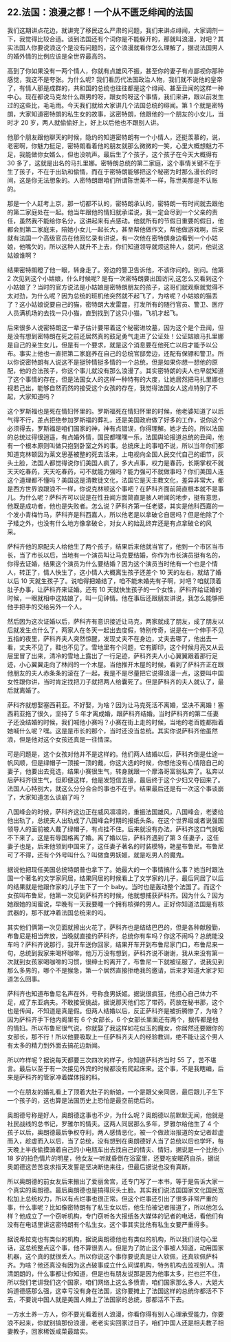 ## 22.法国：浪漫之都！一个从不匮乏绯闻的法国
我们这期讲点花边，就讲完了移民这么严肃的问题，我们来讲点绯闻，大家调剂一下，我觉得比较合适。谈到法国还有个词你是不能躲开的，那就叫浪漫，对吧？其实法国人你要说浪这个是没有问题的，这个浪漫就看你怎么理解了，据说法国男人的婚外情的比例应该是全世界最高的。 


高到了你如果没有一两个情人，你就有点雄风不振，甚至你的妻子有点鄙视你那种感觉，我这不是夸张。为什么呢? 我们看历代法国政治人物，我们就不说他的皇帝了，有情人那是成群的，共和国的总统也往往都是这个绯闻、甚至丑闻的这样一种中心。现在都说马克龙什么跟男的呀，跟女的呀这个事情，我们来讲，跟以前发生过的这些比，毛毛雨。今天我们就给大家讲几个法国总统的绯闻。第 1 个就是密特朗，大家知道密特朗的私生女的故事，这密特朗，他跟他的一个朋友的小女儿，当时才 20 岁，两人就偷偷好上，好上以后他也不跟别人讲。 


他那个朋友跟他聊天的时候，隐约的知道密特朗有一个小情人，还挺羡慕的，说，老密啊，你魅力挺足，密特朗看着他的朋友就那么微微的一笑，心里大概想魅力不足，我能做你女婿么，但也没吭声。最后生了个孩子，这个孩子在今天大概得有 30 多了，这就是出名的马扎里娜。密特朗总统的第二家庭，这个事情关键不在于生了孩子，不在于出轨和偷情，而在于密特朗能够把这个秘密为时那么漫长的时间，这是你无法想象的。人密特朗跟咱们所谓陈世美不一样，陈世美那是不认账的。 


那是一个人赶考上京，那一切都不认的，密特朗承认的，密特朗一有时间就去跟他的第二家庭处在一起。他当年跟他的情妇就承诺说，我一定会尽到一个父亲的责任，虽然我不能给你名分，这讲起来有点感动。他就所有的节假日重要的假日，他都会到第二家庭来，陪她小女儿一起长大，甚至帮他做作文，帮他做游戏啊，后来就有法国一个高级官员在他回忆录有讲说，有一次他在密特朗身边看到一个小姑娘，他嘴欠的，所以这种人就升不上去，你们知道领导就烦这种人，就问，他说这姑娘谁啊？ 


结果密特朗瞪了他一眼，转身走了。旁边的警卫告诉他，不该你问的。别问。他第 2 次见到这个小姑娘，什么时候呢? 是有一次密特朗要出国访问,这怎么又看到这个小姑娘了？当时的官方说法是小姑娘是密特朗朋友的孩子，这哥们就观察就觉得不太对劲，为什么呢？因为总统的班机他突然就不起飞了，为啥呢？小姑娘的猫丢了？这小姑娘说要自己的猫，密特朗大发雷霆，打发所有的随行官员、警卫、医疗人员满机场的去找一只小猫，直到找到了这只小猫，飞机才起飞。 


后来很多人说密特朗这一辈子估计要带着这个秘密进坟墓，因为这个是个丑闻，但是没有想到密特朗在死之前还居然真的鼓足勇气走进了公证处！公证姑娘马扎里娜是自己的亲生女儿，但是有一个要求，就是这个消息要在他死亡以后才能予以公布。事实上他也一直把第二家庭养在自己的总统官邸旁边，还配有保镖和警卫。所以你说密特朗有人说这不是挺钟情挺多情的一个总统，但是如果你想一想他的原配，他的合法孩子，你这个事儿就没有那么浪漫了。其实密特朗的夫人也早就知道了这个事情的存在，但是法国女人的这样一种特有的大度，让她居然把马扎里娜也视若己出，能够自然而然的接受这个女孩的存在，我觉得法国女人这点特别了不起，大家知道吗？ 


这个罗斯福也是死在情妇怀里的。罗斯福死在情妇怀里的时候，他老婆知道了以后气得不行，差点拒绝参加罗斯福的葬礼，还是美国政府做了好多的工作，说你这个必须得去，罗斯福是咱们国家的神，神有点错误，你得理解。她才去的。所以法国的总统过得很逍遥，有点婚外情，国民都嘿嘿一乐，法国舆论报道总统的丑闻，他有一个根本原则叫做只抱到卧室之外的事。总统床上的事咱不说，所以当年你们都知道克林顿因为莱文思基被整的死去活来，上电视向全国人民交代自己的细节，灰头土脸，法国人都觉得说你们美国人疯了，多大点事，权力是春药，长期掌权不就天天吃春药，天天吃春药，可不就能力强吗？能力强可不就做事吗？你们美国人连这个道理都不懂吗？美国这是清教徒文化，法国它是天主教文化，差异非常大，都是西方世界浪跟浪不一样，你说克林顿这个事吧？在萨科齐面前简直根本就不是事儿。为什么呢？萨科齐可以说是在性丑闻方面简直是骇人听闻的地步，挺有意思，他既是成功者，他也是失败者。怎么说？萨科齐第一任老婆，其实是他科西嘉的一个发小青梅竹马，萨科齐是科西嘉人，所以他老是以拿破仑自居吗？但是他除了个子矮之外，也没有什么地方像拿破仑，对女人的始乱终弃还是有点拿破仑的风采。 


萨科齐他的原配夫人给他生了两个孩子，结果后来他就当官了，他到一个市区当市长，当了市长以后，当地有一个演员叫让马克要结婚，你作为市长演员挺有名的，你得去证婚，结果这个演员为什么要结婚？因为这个演员当时他有一个也是个情人，转正了，情人快生了，这小情人大概离生孩子还差个 10 天的左右，就结了婚以后 10 天就生孩子了。说咱得把婚结了，咱不能未婚先有子啊，对吧？咱就顶着肚子办事，让萨科齐来证婚。还有 10 天就快生孩子的一个女性，萨科齐给证婚的时候，一眼就相中这姑娘了，叫一见钟情。他在事后还跟朋友讲说，我怎么能够把他手把手的交给另外一个人。 


然后因为这次证婚以后，萨科齐有意识接近让马克，两家就成了朋友，成了朋友以后就发生点什么了，两家人在冬天一起出去度假，特别传奇，说是在一个伸手不见五指的夜里，萨科齐夫人突然惊醒，发现丈夫不在身边，丈夫去哪了，他出去一看，丈夫不见了，鞋也不见了。雪地里有个问题，它有脚印，这个时候月亮又从云层里冒了出来，清冷的雪地上露出了一行足迹，萨科齐夫人小心翼翼跟着那行足迹，小心翼翼走向了林间的一个木屋。当他推开木屋的时候，看到了萨科齐正在跟他朋友的夫人赤条条的滚在了一起，我是不是尽量把它说得浪漫一点，这要叫中国女性跟你讲，当时肯定找把刀子就把两人给囊死了。但是萨科齐的夫人就认了，最后就离婚了。


萨科齐就想娶塞西莉亚。不好娶，为啥？因为让马克死活不离婚，坚决不离婚！塞西莉亚拖了很久，坚持了 5 年才离成婚，跟萨科齐结婚。当时萨科齐的第二任妻子还没结婚的时候，我们喊他小赛吗？小赛在街上走的时候，当地的老百姓都指着她喊什么呢？嘿。这是是市长的那个，当时还没当总统。其实你说萨科齐他虽然浪，但是他对这个女孩还真是一往情深。 


可是问题是，这个女孩对他并不是这样的。他们两人结婚以后，萨科齐倒是仕途一帆风顺，但是绿帽子一顶接一顶的戴，你这大选的时候，你想他没有心情陪自己的妻子，他要出去竞选，结果小赛很生气，转身就跟一个摩洛哥富翁私奔了。私奔以后萨科齐很生气，但即便这样，他是发短信去接，最后终于这个少妇又夺回来了。法国人心特别大，就这么分分合合的事也不在乎。结果最后还是有一次这个事谈崩了，大家知道怎么谈崩了吗？


八国峰会的时候，萨科齐这边正在威风凛凛的，重振法国雄风，八国峰会，老婆给他出轨了，总统夫人出轨成了八国峰会时期的报纸头条。在这个世界级或者说强国领导人的面前被人戴了绿帽子，有点挂不住。后来就没有办法，萨科齐这口气就咽不下来了。这是有辱国格离了婚。离了婚以后，萨科齐遇到了第 3 任妻子，这任妻子也是，后来他领到中国来了，这任妻子著名的时装模特，艳星布鲁尼。布鲁尼可了不得，还有个外号叫什么？叫做食男妖姬，就是吃男人的魔鬼。 


据说他把现任美国总统特朗普也拿下了。她最大的一个事情搞什么事？她当时跟法国一个著名的文学家同居，结果同居的时候看上了文学家的儿子，最后同居了以后的结果就是他跟作家的儿子生下了一个 baby。当时也是轰动整个法国了。而这个女孩叫布鲁尼，他第一次见到萨科齐的时候，他就想捕获萨科齐。因为什么？因为她跟她的闺蜜说，早晚有一天我要睡一个拥有核弹的男人。正好你知道法国是有核武器的，那不就冲着法国总统来的吗。


其实他们俩第一次见面就擦出火花了，萨科齐也是结结巴巴的，但是各种献殷勤，布鲁尼是相当奔放，当晚就直接约萨科齐，总统你有车吗？你这不闹吗？总统能没车吗？萨科齐说那行，我开车送你回家，结果开车开到布鲁尼家门口，布鲁尼来一句，总统到我家来喝杯咖啡，他万万没有想到，萨科齐说不谢谢，我从来没有第一次就到女孩家喝咖啡的习惯，很绅士的离开了，布鲁尼一下就被征服了，说我见到那么多男的，哪个不是猴急，第一个居然直接拒绝我的邀请，后来才知道大家才知道怎么回事。 


萨科齐也知道布鲁尼名声在外，号称食男妖姬。据说很疯狂，他担心自己体力不足，成了东亚病夫。不敢接受挑战，据说那天他们忘了带药，药放在秘书那，这个也是传闻，不知道是真是假。但两人结婚以后，反正萨科齐是被折腾惨了，为啥？因为萨科齐手下他内阁里有 6 个女部长，6 个女部长里面还有两个，据传都是他的情妇。所以布鲁尼很气说，你就娶了我这样如花似玉的魔女，你居然还要跟你的女部长，那不行！所以他要吸取上一任萨科齐夫人的经验教训，绝不能让这个男人有太多的精力到外面去搞花边新闻。 


所以咋样呢？据说每天都要三次四次的样子，你知道萨科齐当时 55 了，苦不堪言。最后以至于有一次接见外宾的时候都没有爬起床来。这个事，不是我瞎编，后来是萨科齐的管家冲着媒体报的料。


一个在朋友的婚礼看上了顶着大肚子的新娘，一个是跟父亲同居，最后跟儿子生下一个孩子的，这也算是法国历史上恐怕是最空前绝后的。


奥朗德号称是好人，奥朗德这事也不少，为什么呢？奥朗德以前默默无闻，他就是社民战线的总书记，罗雅尔的情夫。这两人同居那么多年，罗雅尔给他生了 4 个孩子以后，奥朗德最后争权夺利，两人感情恶化，被一个做政治报道的女记者趁虚而入，趁虚而入以后，当了总统，没有想到在奥朗德好人当了总统以后也学坏，每天晚上半夜偷摸骑着自己的小电瓶车出去找自己的情夫、情妇，据说是一个比他小 18 岁的拍色情片的明星，他女友一听就昏倒在浴室里，还要吃安眠药自杀，据说奥朗德这苦苦哀求指天发誓是坚决断绝来往，但最后据说也没有真断。 


所以奥朗德的前女友后来搬出了爱丽舍宫，还专门写了一本书，等于是告诉大家一个真实的奥朗德。最后奥朗德也是搞得灰头土脸。其实我们说法国国家文化国民宽松加上总统权力，所以有点烂事也很正常。但这个烂事还引出了很多非常严重的事，什么事呢？比如像密特朗有了私生女以后，他生怕被记者报道了，所以他怎么样？他成立了一个窃听机构，专门窃听各大报纸各大媒体的记者的电话，看他们有没有在电话里讲这密特朗有个私生女。这个事其实比他有私生女要严重得多。


据说希拉克也有类似的机构，据说奥朗德他也有类似的机构，所以我们说句心里话，这总统整点这个事，他不算很丢人。但是为了防止这个事被人知道，动用国家机器，这个真的就很丢人。所以你说这个事你要说真是让人钦佩，还真钦佩萨科齐。为啥？他还真没有因为这点破事成立什么间谍机构，特务机构去监视别人。清清朗朗的，什么事都让你知道，但是也有朋友说那是因为他事太多，拦也拦不住，所以我们老讲我们这个国家，咱们网络上这么多愤青，咱们国家那么多人，大姐大妈道德感那么强，这幸亏没有身在法国，这你要摊上了法国这样的总统你都活不下去，不要说中国人就是美国人摊上了法国家的总统，那都活不下去。 


一方水土养一方人，你不要光看着别人浪漫，你看你得有别人心理承受能力，你要浪不起来，你就别搞那份浪漫，老老实实回家过日子，咱们中国人还是相夫教子相妻教子，回家稀饭咸菜最踏实。

